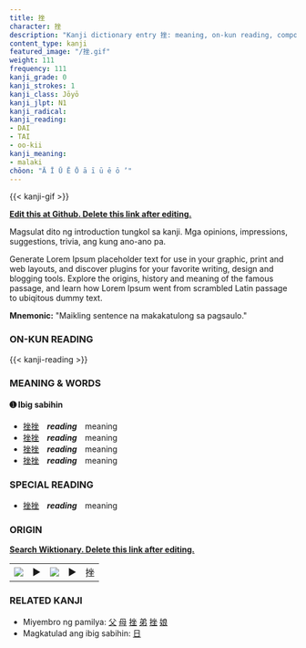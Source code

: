 ```yaml
---
title: 挫
character: 挫
description: "Kanji dictionary entry 挫: meaning, on-kun reading, compounds, origin, related kanji"
content_type: kanji
featured_image: "/挫.gif"
weight: 111
frequency: 111
kanji_grade: 0
kanji_strokes: 1
kanji_class: Jōyō
kanji_jlpt: N1
kanji_radical: 
kanji_reading: 
- DAI
- TAI
- oo-kii
kanji_meaning:
- malaki
chōon: "Ā Ī Ū Ē Ō ā ī ū ē ō ’"
---
```

[//]: # (Don't edit the line below. Kanji animated GIF code is automatically generated.)
{{< kanji-gif >}}

[//]: # (Edit below this line.)

**[Edit this at Github. Delete this link after editing.](https://github.com/tim0g/tim/tree/main/content/kanji/挫/index.md)**

Magsulat dito ng introduction tungkol sa kanji. Mga opinions, impressions, suggestions, trivia, ang kung ano-ano pa.

Generate Lorem Ipsum placeholder text for use in your graphic, print and web layouts, and discover plugins for your favorite writing, design and blogging tools. Explore the origins, history and meaning of the famous passage, and learn how Lorem Ipsum went from scrambled Latin passage to ubiqitous dummy text.
 
**Mnemonic:** "Maikling sentence na makakatulong sa pagsaulo."

### ON-KUN READING

[//]: # (Don't edit the line below. ON-KUN READING code is automatically generated.)
{{< kanji-reading >}}

### MEANING & WORDS

#### ➊ **Ibig sabihin**
  - [挫](../挫)[挫](../挫)　***reading***　meaning
  - [挫](../挫)[挫](../挫)　***reading***　meaning
  - [挫](../挫)[挫](../挫)　***reading***　meaning
  - [挫](../挫)[挫](../挫)　***reading***　meaning

### SPECIAL READING
  - [挫](../挫)[挫](../挫)　***reading***　meaning

### ORIGIN

**[Search Wiktionary. Delete this link after editing.](https://wiktionary.org/wiki/挫)**
<table class="kanji-table"><tr><td>
<img src="60px-挫-bronze.svg.png">
</td><td>▶</td><td>
<img src="60px-挫-oracle.svg.png">
</td><td>▶</td>
<td class="kanji-origin">挫</td>
</tr></table>

### RELATED KANJI
- Miyembro ng pamilya: [父](../父) [母](../母) [挫](../挫) [弟](../弟) [挫](../挫) [娘](../娘)
- Magkatulad ang ibig sabihin: [日](../日)
